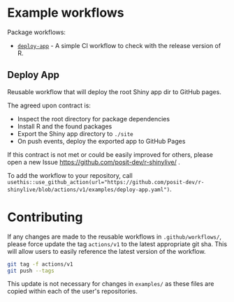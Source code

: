 # Example workflows

Package workflows:

- [`deploy-app`](#deploy-app) - A simple CI workflow to
    check with the release version of R.

## Deploy App

Reusable workflow that will deploy the root Shiny app dir to GitHub pages.

The agreed upon contract is:

- Inspect the root directory for package dependencies
- Install R and the found packages
- Export the Shiny app directory to `./site`
- On push events, deploy the exported app to GitHub Pages

If this contract is not met or could be easily improved for others, please open
a new Issue https://github.com/posit-dev/r-shinylive/ .

To add the workflow to your repository, call `usethis::use_github_action(url="https://github.com/posit-dev/r-shinylive/blob/actions/v1/examples/deploy-app.yaml")`.


# Contributing

If any changes are made to the reusable workflows in `.github/workflows/`, please force update the tag `actions/v1` to the latest appropriate git sha. This will allow users to easily reference the latest version of the workflow.

```bash
git tag -f actions/v1
git push --tags
```

This update is not necessary for changes in `examples/` as these files are copied within each of the user's repositories.
